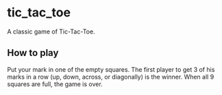 # tic_tac_toe

A classic game of Tic-Tac-Toe.

## How to play

Put your mark in one of the empty squares. 
The first player to get 3 of his marks in a row 
(up, down, across, or diagonally) is the winner.
When all 9 squares are full, the game is over.